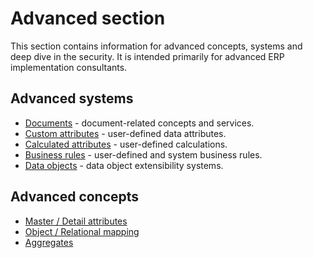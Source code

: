 # Advanced section

This section contains information for advanced concepts, systems and deep dive in the security.
It is intended primarily for advanced ERP implementation consultants.

## Advanced systems

- [Documents](documents/index.md) - document-related concepts and services.
- [Custom attributes](custom-attributes/index.md) - user-defined data attributes.
- [Calculated attributes](calculated-attributes/index.md) - user-defined calculations.
- [Business rules](business-rules/index.md) - user-defined and system business rules.
- [Data objects](data-objects/index.md) - data object extensibility systems.

## Advanced concepts

- [Master / Detail attributes](concepts/master-detail-attributes.md)
- [Object / Relational mapping](concepts/object-relational-mapping.md)
- [Aggregates](concepts/aggregates.md)

